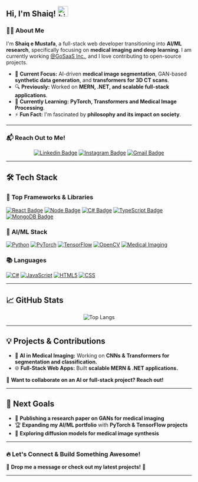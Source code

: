 ## Hi, I'm Shaiq! <img src="https://user-images.githubusercontent.com/1303154/88677602-1635ba80-d120-11ea-84d8-d263ba5fc3c0.gif" width="28px" height="28px" alt="hi">

### 👨‍💻 About Me  
I'm **Shaiq e Mustafa**, a full-stack web developer transitioning into **AI/ML research**, specifically focusing on **medical imaging and deep learning**. I am currently working [@GoSaaS Inc.](https://www.gosaas.io/), and I love contributing to open-source projects.  

- 🎯 **Current Focus:** AI-driven **medical image segmentation**, GAN-based **synthetic data generation**, and **transformers for 3D CT scans**.  
- 🔍 **Previously:** Worked on **MERN, .NET, and scalable full-stack applications**.  
- 🌱 **Currently Learning:** **PyTorch, Transformers and Medical Image Processing**.  
- ⚡ **Fun Fact:** I'm fascinated by **philosophy and its impact on society**.  

---

### 📬 **Reach Out to Me!**  
<div align="center">
  
[![Linkedin Badge](https://img.shields.io/badge/-Shaiq-0e76a8?style=flat&labelColor=0e76a8&logo=linkedin&logoColor=white)](https://www.linkedin.com/in/shaiqi/) 
[![Instagram Badge](https://img.shields.io/badge/-@shaiqspeare-e84393?style=flat&labelColor=e84393&logo=instagram&logoColor=white)](https://instagram.com/shaiqspeare._?igshid=NDc0ODY0MjQ=) 
[![Gmail Badge](https://img.shields.io/badge/-shaiqi2001-c0392b?style=flat&labelColor=c0392b&logo=gmail&logoColor=white)](mailto:shaiqi2001@gmail.com)

</div>  

---

## 🛠️ **Tech Stack**  
### 🚀 **Top Frameworks & Libraries**  
[![React Badge](https://img.shields.io/badge/React-%23234F70.svg?style=for-the-badge&logo=React&logoColor=white)](#)
[![Node Badge](https://img.shields.io/badge/Node.js-%23339933.svg?style=for-the-badge&logo=Node.js&logoColor=white)](#)
[![C# Badge](https://img.shields.io/badge/C%23-%237128C6.svg?style=for-the-badge&logo=microsoft&logoColor=white)](#)
[![TypeScript Badge](https://img.shields.io/badge/TypeScript-%23007ACC.svg?style=for-the-badge&logo=TypeScript&logoColor=white)](#)
[![MongoDB Badge](https://img.shields.io/badge/MongoDB-%2347A248.svg?style=for-the-badge&logo=MongoDB&logoColor=white)](#)

### 🧠 **AI/ML Stack**  
[![Python](https://img.shields.io/badge/python-3670A0?style=for-the-badge&logo=python&logoColor=ffdd54)](#)
[![PyTorch](https://img.shields.io/badge/PyTorch-%23EE4C2C.svg?style=for-the-badge&logo=PyTorch&logoColor=white)](#)
[![TensorFlow](https://img.shields.io/badge/TensorFlow-%23FF6F00.svg?style=for-the-badge&logo=TensorFlow&logoColor=white)](#)
[![OpenCV](https://img.shields.io/badge/OpenCV-%235C3EE8.svg?style=for-the-badge&logo=OpenCV&logoColor=white)](#)
[![Medical Imaging](https://img.shields.io/badge/DICOM-%2300978F.svg?style=for-the-badge&logo=dicom&logoColor=white)](#)

### 📚 **Languages**  
[![C#](https://img.shields.io/badge/c%23-%23239120.svg?style=for-the-badge&logo=c-sharp&logoColor=white)](#)
[![JavaScript](https://img.shields.io/badge/javascript-%23F7DF1E.svg?style=for-the-badge&logo=javascript&logoColor=black)](#)
[![HTML5](https://img.shields.io/badge/HTML5-f06529?style=for-the-badge&logo=HTML5&logoColor=white)](#)
[![CSS](https://img.shields.io/badge/CSS3-264de4?style=for-the-badge&logo=CSS3&logoColor=white)](#)

---

## 📈 **GitHub Stats**
<div align="center">
  
![Top Langs](https://github-readme-stats.vercel.app/api/top-langs/?username=Shaiq1217&layout=compact&theme=radical)

</div>

---

## 💡 **Projects & Contributions**
- 🔬 **AI in Medical Imaging:** Working on **CNNs & Transformers for segmentation and classification.**  
- 🌐 **Full-Stack Web Apps:** Built **scalable MERN & .NET applications.**  

📌 **Want to collaborate on an AI or full-stack project? Reach out!**  

---

## 🎯 **Next Goals**
- 📄 **Publishing a research paper on GANs for medical imaging**  
- 🏆 **Expanding my AI/ML portfolio** with **PyTorch & TensorFlow projects**  
- 🤖 **Exploring diffusion models for medical image synthesis**  

---

### 🔥 **Let's Connect & Build Something Awesome!**  
📩 **Drop me a message or check out my latest projects!** 🚀  

---
